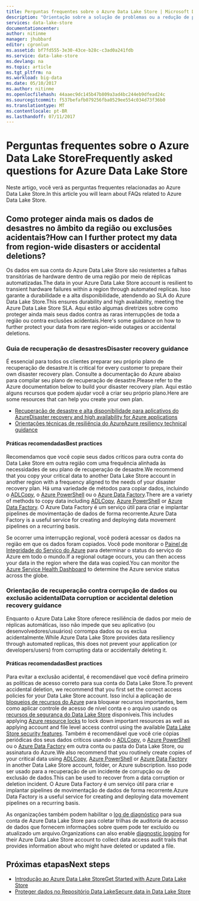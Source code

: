 ```yaml
---
title: Perguntas frequentes sobre o Azure Data Lake Store | Microsoft Docs
description: "Orientação sobre a solução de problemas ou a redução de problemas com o Azure Data Lake Store"
services: data-lake-store
documentationcenter: 
author: nitinme
manager: jhubbard
editor: cgronlun
ms.assetid: bf7fd555-3e30-43ce-b28c-c3ad0a241fdb
ms.service: data-lake-store
ms.devlang: na
ms.topic: article
ms.tgt_pltfrm: na
ms.workload: big-data
ms.date: 05/10/2017
ms.author: nitinme
ms.openlocfilehash: 44aaec9dc145b47b809a3ad4bc244eb9dfead24c
ms.sourcegitcommit: f537befafb079256fba0529ee554c034d73f36b0
ms.translationtype: MT
ms.contentlocale: pt-BR
ms.lasthandoff: 07/11/2017
---
```

# <a name="frequently-asked-questions-for-azure-data-lake-store"></a><span data-ttu-id="cf1e0-103">Perguntas frequentes sobre o Azure Data Lake Store</span><span class="sxs-lookup"><span data-stu-id="cf1e0-103">Frequently asked questions for Azure Data Lake Store</span></span>
<span data-ttu-id="cf1e0-104">Neste artigo, você verá as perguntas frequentes relacionadas ao Azure Data Lake Store.</span><span class="sxs-lookup"><span data-stu-id="cf1e0-104">In this article you will learn about FAQs related to Azure Data Lake Store.</span></span>

## <a name="how-can-i-further-protect-my-data-from-region-wide-disasters-or-accidental-deletions"></a><span data-ttu-id="cf1e0-105">Como proteger ainda mais os dados de desastres no âmbito da região ou exclusões acidentais?</span><span class="sxs-lookup"><span data-stu-id="cf1e0-105">How can I further protect my data from region-wide disasters or accidental deletions?</span></span>
<span data-ttu-id="cf1e0-106">Os dados em sua conta do Azure Data Lake Store são resistentes a falhas transitórias de hardware dentro de uma região por meio de réplicas automatizadas.</span><span class="sxs-lookup"><span data-stu-id="cf1e0-106">The data in your Azure Data Lake Store account is resilient to transient hardware failures within a region through automated replicas.</span></span> <span data-ttu-id="cf1e0-107">Isso garante a durabilidade e a alta disponibilidade, atendendo ao SLA do Azure Data Lake Store.</span><span class="sxs-lookup"><span data-stu-id="cf1e0-107">This ensures durability and high availability, meeting the Azure Data Lake Store SLA.</span></span> <span data-ttu-id="cf1e0-108">Aqui estão algumas diretrizes sobre como proteger ainda mais seus dados contra as raras interrupções de toda a região ou contra exclusões acidentais.</span><span class="sxs-lookup"><span data-stu-id="cf1e0-108">Here's some guidance on how to further protect your data from rare region-wide outages or accidental deletions.</span></span>

### <a name="disaster-recovery-guidance"></a><span data-ttu-id="cf1e0-109">Guia de recuperação de desastres</span><span class="sxs-lookup"><span data-stu-id="cf1e0-109">Disaster recovery guidance</span></span>
<span data-ttu-id="cf1e0-110">É essencial para todos os clientes preparar seu próprio plano de recuperação de desastre.</span><span class="sxs-lookup"><span data-stu-id="cf1e0-110">It is critical for every customer to prepare their own disaster recovery plan.</span></span> <span data-ttu-id="cf1e0-111">Consulte a documentação do Azure abaixo para compilar seu plano de recuperação de desastre.</span><span class="sxs-lookup"><span data-stu-id="cf1e0-111">Please refer to the Azure documentation below to build your disaster recovery plan.</span></span> <span data-ttu-id="cf1e0-112">Aqui estão alguns recursos que podem ajudar você a criar seu próprio plano.</span><span class="sxs-lookup"><span data-stu-id="cf1e0-112">Here are some resources that can help you create your own plan.</span></span>

* [<span data-ttu-id="cf1e0-113">Recuperação de desastre e alta disponibilidade para aplicativos do Azure</span><span class="sxs-lookup"><span data-stu-id="cf1e0-113">Disaster recovery and high availability for Azure applications</span></span>](../resiliency/resiliency-disaster-recovery-high-availability-azure-applications.md)
* [<span data-ttu-id="cf1e0-114">Orientações técnicas de resiliência do Azure</span><span class="sxs-lookup"><span data-stu-id="cf1e0-114">Azure resiliency technical guidance</span></span>](../resiliency/resiliency-technical-guidance.md)

#### <a name="best-practices"></a><span data-ttu-id="cf1e0-115">Práticas recomendadas</span><span class="sxs-lookup"><span data-stu-id="cf1e0-115">Best practices</span></span>
<span data-ttu-id="cf1e0-116">Recomendamos que você copie seus dados críticos para outra conta do Data Lake Store em outra região com uma frequência alinhada às necessidades de seu plano de recuperação de desastre.</span><span class="sxs-lookup"><span data-stu-id="cf1e0-116">We recommend that you copy your critical data to another Data Lake Store account in another region with a frequency aligned to the needs of your disaster recovery plan.</span></span> <span data-ttu-id="cf1e0-117">Há uma variedade de métodos para copiar dados, incluindo o [ADLCopy](data-lake-store-copy-data-azure-storage-blob.md), o [Azure PowerShell](data-lake-store-get-started-powershell.md) ou o [Azure Data Factory](../data-factory/data-factory-azure-datalake-connector.md).</span><span class="sxs-lookup"><span data-stu-id="cf1e0-117">There are a variety of methods to copy data including [ADLCopy](data-lake-store-copy-data-azure-storage-blob.md), [Azure PowerShell](data-lake-store-get-started-powershell.md) or [Azure Data Factory](../data-factory/data-factory-azure-datalake-connector.md).</span></span> <span data-ttu-id="cf1e0-118">O Azure Data Factory é um serviço útil para criar e implantar pipelines de movimentação de dados de forma recorrente.</span><span class="sxs-lookup"><span data-stu-id="cf1e0-118">Azure Data Factory is a useful service for creating and deploying data movement pipelines on a recurring basis.</span></span>

<span data-ttu-id="cf1e0-119">Se ocorrer uma interrupção regional, você poderá acessar os dados na região em que os dados foram copiados. Você pode monitorar o [Painel de Integridade do Serviço do Azure](https://azure.microsoft.com/status/) para determinar o status do serviço do Azure em todo o mundo.</span><span class="sxs-lookup"><span data-stu-id="cf1e0-119">If a regional outage occurs, you can then access your data in the region where the data was copied.You can monitor the [Azure Service Health Dashboard](https://azure.microsoft.com/status/) to determine the Azure service status across the globe.</span></span>

### <a name="data-corruption-or-accidental-deletion-recovery-guidance"></a><span data-ttu-id="cf1e0-120">Orientação de recuperação contra corrupção de dados ou exclusão acidental</span><span class="sxs-lookup"><span data-stu-id="cf1e0-120">Data corruption or accidental deletion recovery guidance</span></span>
<span data-ttu-id="cf1e0-121">Enquanto o Azure Data Lake Store oferece resiliência de dados por meio de réplicas automáticas, isso não impede que seu aplicativo (ou desenvolvedores/usuários) corrompa dados ou os exclua acidentalmente.</span><span class="sxs-lookup"><span data-stu-id="cf1e0-121">While Azure Data Lake Store provides data resiliency through automated replicas, this does not prevent your application (or developers/users) from corrupting data or accidentally deleting it.</span></span>

#### <a name="best-practices"></a><span data-ttu-id="cf1e0-122">Práticas recomendadas</span><span class="sxs-lookup"><span data-stu-id="cf1e0-122">Best practices</span></span>
<span data-ttu-id="cf1e0-123">Para evitar a exclusão acidental, é recomendável que você defina primeiro as políticas de acesso correto para sua conta do Data Lake Store.</span><span class="sxs-lookup"><span data-stu-id="cf1e0-123">To prevent accidental deletion, we recommend that you first set the correct access policies for your Data Lake Store account.</span></span>  <span data-ttu-id="cf1e0-124">Isso inclui a aplicação de [bloqueios de recursos do Azure](../azure-resource-manager/resource-group-lock-resources.md) para bloquear recursos importantes, bem como aplicar controle de acesso de nível conta e o arquivo usando os [recursos de segurança do Data Lake Store](data-lake-store-security-overview.md) disponíveis.</span><span class="sxs-lookup"><span data-stu-id="cf1e0-124">This includes applying [Azure resource locks](../azure-resource-manager/resource-group-lock-resources.md) to lock down important resources as well as applying account and file level access control using the available [Data Lake Store security features](data-lake-store-security-overview.md).</span></span> <span data-ttu-id="cf1e0-125">Também é recomendável que você crie cópias periódicas dos seus dados críticos usando o [ADLCopy](data-lake-store-copy-data-azure-storage-blob.md), o [Azure PowerShell](data-lake-store-get-started-powershell.md) ou o [Azure Data Factory](../data-factory/data-factory-azure-datalake-connector.md) em outra conta ou pasta do Data Lake Store, ou assinatura do Azure.</span><span class="sxs-lookup"><span data-stu-id="cf1e0-125">We also recommend that you routinely create copies of your critical data using [ADLCopy](data-lake-store-copy-data-azure-storage-blob.md), [Azure PowerShell](data-lake-store-get-started-powershell.md) or [Azure Data Factory](../data-factory/data-factory-azure-datalake-connector.md) in another Data Lake Store account, folder, or Azure subscription.</span></span>  <span data-ttu-id="cf1e0-126">Isso pode ser usado para a recuperação de um incidente de corrupção ou de exclusão de dados.</span><span class="sxs-lookup"><span data-stu-id="cf1e0-126">This can be used to recover from a data corruption or deletion incident.</span></span> <span data-ttu-id="cf1e0-127">O Azure Data Factory é um serviço útil para criar e implantar pipelines de movimentação de dados de forma recorrente.</span><span class="sxs-lookup"><span data-stu-id="cf1e0-127">Azure Data Factory is a useful service for creating and deploying data movement pipelines on a recurring basis.</span></span>

<span data-ttu-id="cf1e0-128">As organizações também podem habilitar o [log de diagnóstico](data-lake-store-diagnostic-logs.md) para sua conta de Azure Data Lake Store para coletar trilhas de auditoria de acesso de dados que fornecem informações sobre quem pode ter excluído ou atualizado um arquivo.</span><span class="sxs-lookup"><span data-stu-id="cf1e0-128">Organizations can also enable [diagnostic logging](data-lake-store-diagnostic-logs.md) for their Azure Data Lake Store account to collect data access audit trails that provides information about who might have deleted or updated a file.</span></span>

## <a name="next-steps"></a><span data-ttu-id="cf1e0-129">Próximas etapas</span><span class="sxs-lookup"><span data-stu-id="cf1e0-129">Next steps</span></span>
* [<span data-ttu-id="cf1e0-130">Introdução ao Azure Data Lake Store</span><span class="sxs-lookup"><span data-stu-id="cf1e0-130">Get Started with Azure Data Lake Store</span></span>](data-lake-store-get-started-portal.md)
* [<span data-ttu-id="cf1e0-131">Proteger dados no Repositório Data Lake</span><span class="sxs-lookup"><span data-stu-id="cf1e0-131">Secure data in Data Lake Store</span></span>](data-lake-store-secure-data.md)

